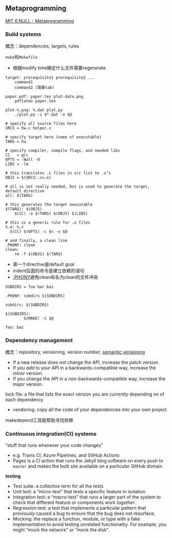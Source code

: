 ## Metaprogramming

[MIT 6.NULL - Metaprogramming](https://missing.csail.mit.edu/2020/metaprogramming/)

### Build systems

概念：dependencies, targets, rules

`make`和`Makefile`
* 根据modify time确定什么文件需要regenerate
```shell
target: prerequisite1 prerequisite2 ...
	command1
	command2 (需要tab)
```
```shell
paper.pdf: paper.tex plot-data.png
	pdflatex paper.tex

plot-%.png: %.dat plot.py
	./plot.py -i $*.dat -o $@
```


```shell
# specify all source files here
SRCS = hw.c helper.c

# specify target here (name of executable)
TARG = hw

# specify compiler, compile flags, and needed libs
CC   = gcc
OPTS = -Wall -O
LIBS = -lm

# this translates .c files in src list to .o’s
OBJS = $(SRCS:.c=.o)

# all is not really needed, but is used to generate the target, default directive
all: $(TARG)

# this generates the target executable
$(TARG): $(OBJS)
	$(CC) -o $(TARG) $(OBJS) $(LIBS)
	
# this is a generic rule for .o files
%.o: %.c
  $(CC) $(OPTS) -c $< -o $@

# and finally, a clean line
.PHONY: clean
clean:
	rm -f $(OBJS) $(TARG)
```
* 第一个directive是default goal
* indent后面的命令是建立依赖的语句
* [.PHONY](https://www.gnu.org/software/make/manual/html_node/Phony-Targets.html)避免clean和名为clean的文件冲突

```shell
SUBDIRS = foo bar baz

.PHONY: subdirs $(SUBDIRS)

subdirs: $(SUBDIRS)

$(SUBDIRS):
        $(MAKE) -C $@

foo: baz
```



### Dependency management
概念：repository, versioning, version number, [semantic versioning](https://semver.org/)

- If a new release does not change the API, increase the patch version.
- If you *add* to your API in a backwards-compatible way, increase the minor version.
- If you change the API in a non-backwards-compatible way, increase the major version.

lock file: a file that lists the exact version you are *currently* depending on of each dependency

* vendoring: copy all the code of your dependencies into your own project

makedepend工具能帮助寻找依赖

### Continuous integration(CI) systems

“stuff that runs whenever your code changes”

* e.g. Travis CI, Azure Pipelines, and GitHub Actions
* Pages is a CI action that runs the Jekyll blog software on every push to `master` and makes the built site available on a particular GitHub domain

**testing**

- Test suite: a collective term for all the tests
- Unit test: a “micro-test” that tests a specific feature in isolation
- Integration test: a “macro-test” that runs a larger part of the system to check that different feature or components work *together*.
- Regression test: a test that implements a particular pattern that *previously* caused a bug to ensure that the bug does not resurface.
- Mocking: the replace a function, module, or type with a fake implementation to avoid testing unrelated functionality. For example, you might “mock the network” or “mock the disk”.



